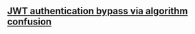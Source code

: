 ## [JWT authentication bypass via algorithm confusion](https://portswigger.net/web-security/jwt/algorithm-confusion/lab-jwt-authentication-bypass-via-algorithm-confusion)

![]()
